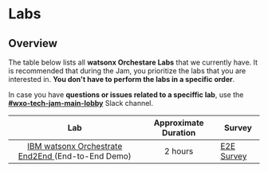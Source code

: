 # Labs

## Overview

The table below lists all **watsonx Orchestare Labs** that we currently have. It is recommended that during the Jam, you prioritize the labs that you are interested in. **You don't have to perform the labs in a specific order**.

In case you have **questions or issues related to a speciffic lab**, use the **[#wxo-tech-jam-main-lobby](https://ibm.enterprise.slack.com/archives/C07K52NV76X)** Slack channel.

| Lab                                                   | Approximate Duration |  Survey |
| :-----------------------------------------------------------: | :------------------: | ------------- |
| [IBM watsonx Orchestrate End2End ](https://github.com/IBM/cp4ba-labs/tree/main/23.0.2/IBM%20Cloud%20Pak%20for%20Business%20Automation%20(End-to-End)) (End-to-End Demo) |      2 hours        |[E2E Survey](https://www.surveymonkey.com/r/ba-dl-tech-jam-e2e) |
